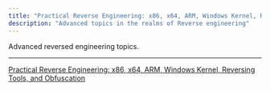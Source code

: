 ```yaml
---
title: "Practical Reverse Engineering: x86, x64, ARM, Windows Kernel, Reversing Tools, and Obfuscation"
description: "Advanced topics in the realms of Reverse engineering"
---
```


Advanced reversed engineering topics.

---------------------------

[Practical Reverse Engineering: x86, x64, ARM, Windows Kernel, Reversing Tools, and Obfuscation](https://smile.amazon.co.uk/Practical-Reverse-Engineering-Reversing-Obfuscation-ebook/dp/B00IA22R2Y/ref=pd_sim_351_1?_encoding=UTF8&pd_rd_i=B00IA22R2Y&pd_rd_r=576bc331-c591-11e8-aa52-cfde1124ae45&pd_rd_w=Ak8z8&pd_rd_wg=H03sE&pf_rd_i=desktop-dp-sims&pf_rd_m=A3P5ROKL5A1OLE&pf_rd_p=84a780ce-12ed-4544-a9d7-b922bd82349c&pf_rd_r=T7122Z60R1TM82H3ANG5&pf_rd_s=desktop-dp-sims&pf_rd_t=40701&psc=1&refRID=T7122Z60R1TM82H3ANG5)